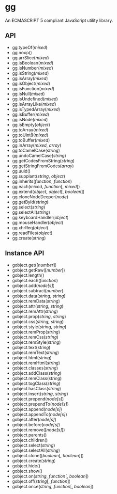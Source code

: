 gg
==

An ECMASCRIPT 5 compliant JavaScript utility library.

## API

- gg.typeOf(_mixed_)
- gg.noop()
- gg.arrSlice(_mixed_)
- gg.isBoolean(_mixed_)
- gg.isNumber(_mixed_)
- gg.isString(_mixed_)
- gg.isArray(_mixed_)
- gg.isObject(_mixed_)
- gg.isFunction(_mixed_)
- gg.isNull(_mixed_)
- gg.isUndefined(_mixed_)
- gg.isArrayLike(_mixed_)
- gg.isTypedArray(_mixed_)
- gg.isBuffer(_mixed_)
- gg.isNode(_mixed_)
- gg.isEmpty(_object_)
- gg.toArray(_mixed_)
- gg.toUint8(_mixed_)
- gg.toBuffer(_mixed_)
- gg.inArray(_mixed_, _array_)
- gg.toCamelCase(_string_)
- gg.undoCamelCase(_string_)
- gg.getCodesFromString(_string_)
- gg.getStringFromCodes(_array_)
- gg.uuid()
- gg.supplant(_string_, _object_)
- gg.inherits(_function_, _function_)
- gg.each(_mixed_, _function_[, _mixed_])
- gg.extend(_object_, _object_[, _boolean_])
- gg.cloneNodeDeeper(_node_)
- gg.getById(_string_)
- gg.select(_string_)
- gg.selectAll(_string_)
- gg.keyboardHandler(_object_)
- gg.mouseHandler(_object_)
- gg.xhrReq(_object_)
- gg.readFiles(_object_)
- gg.create(_string_)

## Instance API
- gobject.get([_number_])
- gobject.getRaw([_number_])
- gobject.length()
- gobject.each(_function_)
- gobject.add(_node[s]_)
- gobject.subtract(_number_)
- gobject.data(_string_, _string_)
- gobject.remData(_string_)
- gobject.attr(_string_, _string_)
- gobject.remAttr(_string_)
- gobject.prop(_string_, _string_)
- gobject.css(_string_, _string_)
- gobject.style(_string_, _string_)
- gobject.remProp(_string_)
- gobject.remCss(_string_)
- gobject.remStyle(_string_)
- gobject.text(_string_)
- gobject.remText(_string_)
- gobject.html(_string_)
- gobject.remHtml(_string_)
- gobject.classes(_string_)
- gobject.addClass(_string_)
- gobject.remClass(_string_)
- gobject.togClass(_string_)
- gobject.hasClass(_string_)
- gobject.insert(_string_, _string_)
- gobject.prepend(_node[s]_)
- gobject.prependTo(_node[s]_)
- gobject.append(_node[s]_)
- gobject.appendTo(_node[s]_)
- gobject.after(_node[s]_)
- gobject.before(_node[s]_)
- gobject.remove([_node[s]_])
- gobject.parents()
- gobject.children()
- gobject.select(_string_)
- gobject.selectAll(_string_)
- gobject.clone([_boolean_[, _boolean_]])
- gobject.create(_string_)
- gobject.hide()
- gobject.show()
- gobject.on(_string_, _function_[, _boolean_])
- gobject.off(_string_[, _function_])
- gobject.once(_string_, _function_[, _boolean_])
